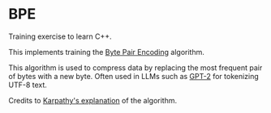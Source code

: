 # BPE

Training exercise to learn C++.

This implements training the [Byte Pair Encoding](https://en.wikipedia.org/wiki/Byte_pair_encoding) algorithm.

This algorithm is used to compress data by replacing the most frequent pair of bytes with a new byte. Often used in LLMs such as [GPT-2](https://en.wikipedia.org/wiki/GPT-2) for tokenizing UTF-8 text.

Credits to [Karpathy's explanation](https://www.youtube.com/watch?v=zduSFxRajkE) of the algorithm.